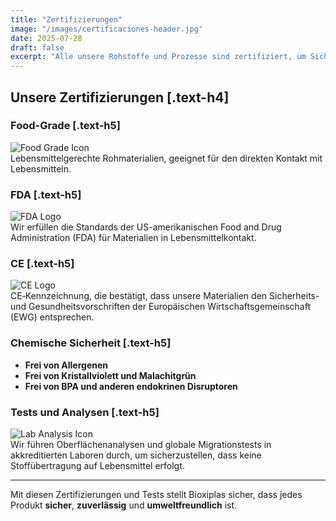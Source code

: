 ```yaml
---
title: "Zertifizierungen"
image: "/images/certificaciones-header.jpg"
date: 2025-07-28
draft: false
excerpt: "Alle unsere Rohstoffe und Prozesse sind zertifiziert, um Sicherheit, Qualität und Nachhaltigkeit zu gewährleisten."
---
```


## Unsere Zertifizierungen [.text-h4]

### Food-Grade [.text-h5]

<img
  src="/images/certificaciones/food-grade.png"
  alt="Food Grade Icon"
  class="max-w-72 mx-auto mb-2"
/>  
Lebensmittelgerechte Rohmaterialien, geeignet für den direkten Kontakt mit Lebensmitteln.

### FDA [.text-h5]

<img
  src="/images/certificaciones/fda.png"
  alt="FDA Logo"
  class="max-w-72 mx-auto mb-2"
/>  
Wir erfüllen die Standards der US-amerikanischen Food and Drug Administration (FDA) für Materialien in Lebensmittelkontakt.

### CE [.text-h5]

<img
  src="/images/certificaciones/ce.png"
  alt="CE Logo"
  class="max-w-72 mx-auto mb-2"
/>  
CE‑Kennzeichnung, die bestätigt, dass unsere Materialien den Sicherheits- und Gesundheitsvorschriften der Europäischen Wirtschaftsgemeinschaft (EWG) entsprechen.

### Chemische Sicherheit [.text-h5]

- **Frei von Allergenen**
- **Frei von Kristallviolett und Malachitgrün**
- **Frei von BPA und anderen endokrinen Disruptoren**

### Tests und Analysen [.text-h5]

<img
  src="/images/certificaciones/analysis.webp"
  alt="Lab Analysis Icon"
  class="mx-auto mb-2"
/>  
Wir führen Oberflächenanalysen und globale Migrationstests in akkreditierten Laboren durch, um sicherzustellen, dass keine Stoffübertragung auf Lebensmittel erfolgt.

---

Mit diesen Zertifizierungen und Tests stellt Bioxiplas sicher, dass jedes Produkt **sicher**, **zuverlässig** und **umweltfreundlich** ist.
